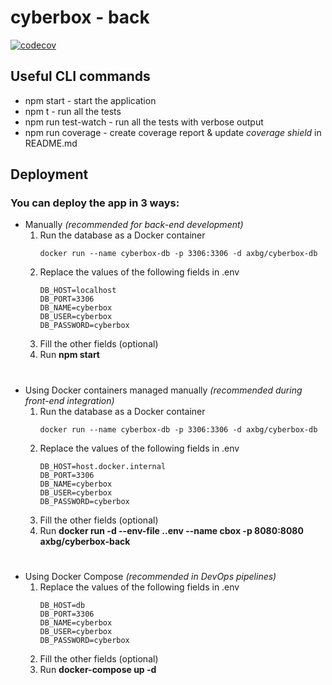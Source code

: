 # cyberbox - back

[![codecov](https://codecov.io/gh/devclub1/cyberbox/branch/ts/graph/badge.svg?token=5KKATHGI8S)](https://codecov.io/gh/devclub1/cyberbox)

## Useful CLI commands
* npm start - start the application
* npm t - run all the tests
* npm run test-watch - run all the tests with verbose output
* npm run coverage - create coverage report & update *coverage shield* in README.md  

## Deployment
### You can deploy the app in 3 ways:
* Manually *(recommended for back-end development)*
    1. Run the database as a Docker container
        ```docker
        docker run --name cyberbox-db -p 3306:3306 -d axbg/cyberbox-db
        ```
    2. Replace the values of the following fields in .env
        ```
        DB_HOST=localhost
        DB_PORT=3306
        DB_NAME=cyberbox
        DB_USER=cyberbox
        DB_PASSWORD=cyberbox
        ```
    3. Fill the other fields (optional)
    4. Run **npm start**
#
* Using Docker containers managed manually *(recommended during front-end integration)*
    1. Run the database as a Docker container
        ```docker
        docker run --name cyberbox-db -p 3306:3306 -d axbg/cyberbox-db
        ```
    2. Replace the values of the following fields in .env
        ```
        DB_HOST=host.docker.internal
        DB_PORT=3306
        DB_NAME=cyberbox
        DB_USER=cyberbox
        DB_PASSWORD=cyberbox
        ```
    3. Fill the other fields (optional)
    4. Run **docker run -d --env-file .\.env --name cbox -p 8080:8080 axbg/cyberbox-back**    
#
* Using Docker Compose *(recommended in DevOps pipelines)*
    1. Replace the values of the following fields in .env
        ```
        DB_HOST=db
        DB_PORT=3306
        DB_NAME=cyberbox
        DB_USER=cyberbox
        DB_PASSWORD=cyberbox
        ```
    2. Fill the other fields (optional)
    3. Run **docker-compose up -d**